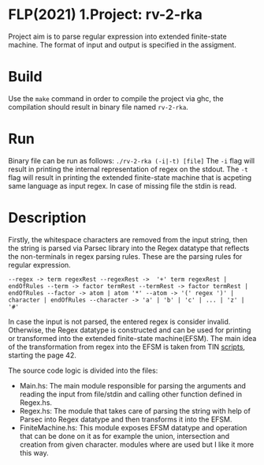 # FLP(2021) 1.Project: rv-2-rka
 Project aim is to parse regular expression into extended finite-state machine. The format of input and output is specified in the assigment.

# Build
Use the `make` command in order to compile the project via ghc, the compilation should result in binary file named `rv-2-rka`.

# Run
Binary file can be run as follows:
`./rv-2-rka (-i|-t) [file]` 
The `-i` flag will result in printing the internal representation of regex on the stdout. The `-t` flag will result in printing the extended finite-state machine that is acpeting same language as input regex. In case of missing file the stdin is read.

# Description

Firstly, the whitespace characters are removed from the input string, then the string is parsed via Parsec library into the Regex datatype that reflects the non-terminals in regex parsing rules.
These are the parsing rules for regular expression.

`
--regex -> term regexRest
--regexRest ->  '+' term regexRest | endOfRules
--term -> factor termRest
--termRest -> factor termRest | endOfRules
--factor -> atom | atom '*'
--atom -> '(' regex ')' | character | endOfRules
--character -> 'a' | 'b' | 'c' | ... | 'z' | '#'
`

In case the input is not parsed, the entered regex is consider invalid.
Otherwise, the Regex datatype is constructed and can be used for printing or transformed into the extended finite-state machine(EFSM).
The main idea of the transformation from regex into the EFSM is taken from TIN [scripts](http://www.fit.vutbr.cz/study/courses/TIN/public/Texty/TIN-studijni-text.pdf), starting the page 42. 

The source code logic is divided into the files:
* Main.hs: The main module responsible for parsing the arguments and reading the input from file/stdin and calling other function defined in Regex.hs. 
* Regex.hs: The module that takes care of parsing the string with help of Parsec into Regex datatype and then transforms it into the EFSM.
* FiniteMachine.hs: This module exposes EFSM datatype and operation that can be done on it as for example the union, intersection and creation from given character.
modules where are used but I like it more this way. 

